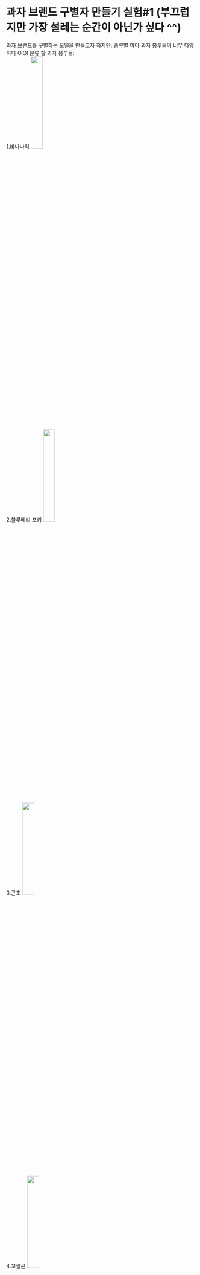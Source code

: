 # 과자 브렌드 구별자 만들기 실험#1 (부끄럽지만 가장 설레는 순간이 아닌가 싶다 ^^)
과자 브랜드를 구별하는 모델을 만들고자 하지만..종류별 마다 과자 봉투들이 너무 다양하다 O.O!
분류 할 과자 봉투들: 
<br>
1.바나나킥 
<img src="https://github.com/user-attachments/assets/4e7ef37c-b161-44bf-80fa-5f3e8247cd68" width="25%" height="25%"/>

2.블루베리 포키 
<img src="https://github.com/user-attachments/assets/422bd663-1621-4154-a004-c152f0404a4e" width="25%" height="25%"/>

3.콘초
<img src="https://github.com/user-attachments/assets/0cd6f470-fd5b-46a8-8652-4980eb468fad" width="25%" height="25%"/>

4.꼬깔콘 
<img src="https://github.com/user-attachments/assets/b6b918a8-eaea-497b-9113-e4e21dbf7c0a" width="25%" height="25%"/>

5.자이리톨 
<img src="https://github.com/user-attachments/assets/7445a3d9-0fb3-4bcd-be00-a0e0e921b5c3" width="25%" height="25%"/>

6.오징어집 
<img src="https://github.com/user-attachments/assets/067cf819-c54b-4a3d-be20-f0fd5dd7662e" width="25%" height="25%"/>

7.새우깡
<img src="https://github.com/user-attachments/assets/d41ffa0e-81f4-4300-9370-8c7c78aac2d2" width="25%" height="25%"/>

하지만, 포키 과자 브랜드만 보아도, 과자 박스 색깔이 너무 다양하다:
<img src="https://github.com/user-attachments/assets/9b8a4f52-676f-4b91-98f0-3d2139c7bf79" width="50%" height="50%"/>

현재 AI허브에 제공 되는 데이터로는 과자 브랜드를 정확히 구별하기에는 부족하다(포키 블루베리 버전만):
<img src="https://github.com/user-attachments/assets/0eea72ba-f60d-48e8-b84b-647c91995ecf" width="100%" height="100%"/>

인공지능 과자 브렌드 구별 오류:
(바나나킥은 노랑색, 포키는 파랑 및 보라색으로 인식해서 나는 오류)


## 문제
과자 봉투 분류기 만들기 도전! 좋은 인공지능 모델에 핵심은 적어도 깔금한 데이터라고 한다. 하지만, 현재 AI 허브 데이터 샘플만 보아도, 각 과자 브렌드의 무궁진한 봉투들을 포함하지 않았다.

## 가설
기존 데이터셋에, 구별 해야 할 과자 브렌드에 서로 상반되는 마스크를 씌우면, 과자 구별 인지도가 높아 질 것이다

## 결론
1. - 강점
       - 적고 깔끔한 데이터(일치한 배경, 일정한 각도 변경)로 학습이 빠름
           - 4 epoch 후 100% 정확도 도달
   - 단점
       - 바나나킥 우유를 블루베리 포키로 오해
       - 보라색 포장지로 감싼 바나나킥 브랜드 과자를 블루베리 포키로 오해, 하지만 노란색 봉지로 감싼 포키는 정확히 인식함
       - 학습하지 않은 과자들을 보여주어도, 학습한 과자는 인식 한다?
2. - 강점
       - 기타 간식 5개 (1번과 유사한 데이터) 학습도 1번만큼 빠름 (1번과 유사하게 4 epoch 후 100% 정확도 도달)
   - 단점
       - 노란색 봉지로 감싼 포키와 학습하지 않은 과자들 사이 학습한 스낵은 정확히 인식 하는 것 같지만, 설명이 어려운 오차가 의심된다
       - 바나나킥 우유를 파랑색 포장지로 감싼 자이리톨로 오해 (자이리톨 원둥형 통을 닮아서 그런가?)
       - 보라색 포장지로 감싼 바나나킥 스낵을 파랑색 포장지로 감싼 자이리톨로 오해 (이유를 짐착이 되지 않음ㅠ)
       - 과자 봉투에 꺼낸 포키는 자이리톨 검으로 오해 (진짜 모르겠음 ㅠㅠㅠ)
3. - 강점
       - 마스크 씌워도, 학습은 1번만큼 빠름 (1번과 유사하게 4 epoch 후 100% 정확도 도달)
       - **1,2번과 다르게 바나나킥 우유와 보라색 포장지로 감싼 바나나킥 간식을 정확히 인식!!!**
   - 단점
       - 하지만 여전히 과자 봉투 꺼낸 포키는 과자봉투에서 묘사한데도 불구하고 인식하는 것에 어려움이 있는 듯 (왜 일까???!!)
4. - 단점
       - overfitting 의심
           - 7 epoch 후 100% 정확도에 도달 한 후, 학습 도중 정확도가 3번 떨어짐
       - 1-3번 보다 학습 속도가 거의 두배 이상 (4 epoch vs 7 epoch 이후 100% 정확도 도달)
       - **마스크를 씌워도, 비슷한 봉투 색갈을 구분하지 못한다: 노랑색 봉투로 감싼 바나나킥 과자를 8번이나 노랑색으로 감싼 오징어집으로 오해**
       - **7번이나 빨강색 봉투로 감싼 꼬깔콘 과자를 노랑색으로 감싼 오징어집으로 오해 (왜 그런지 전혀 짐착이 가지 않음!!!!!!!)**
       - **시범 예측 예제 5개 모두 틀림 !!!!!!!!**
           - 2번과 유사하게 노란색 바나나킥 우유와 보라색 봉투로 감싼 바나나킥 과자를 자이리톨로 오해 (2번과 똑같은 오류인 것이 중요한 단서일까?)
           - **여태까지 한번도 틀린 적 없는 문제도 실패!!!! 학습하지 않은 과자 봉투들 사이 학습한 과자 인식하기도 구분도 실패 ㅠㅠㅠㅠㅠ**
5. - 단점
       - **느린 학습률 (25epoch 이후에도 정확도가 75% 정확률)**
       - **마스크를 씌운 뒤 마스크를 씌우든 씌우지 않든, 노랑색 바나나킥 과자를 구분 하지 못함**
       - **바나나킥 봉투를 구분하기 어려운 이유가 있는 듯!!!! 모델과 연관 시킬 수 있을까?**
       - **실험상 학습하지 못한 다양한 스낵 브랜드를 보여주자, 하나만 예측하고 모두 구분 할 것을 거부 함**
           -  유일하게 에측한 것도 틀림 ㅠ

## 아쉬운 점
- 학습 할 데이터가 문제 난의도에 비해 너무 적다??
- efficientnetb0는 resnet50모델에 비해 더 많은 학습 시간 혹은 데이터가 필요함
- 렌덤 값을 고정하지 않아 정확한 비결 불과

## 다음
- 틀린 것 학습하고 *분석하고* fine tuning
- 마스크를 씨우지 않고, 실제 여러 색감 과자 포장지로 데이터 학습하면?
- 노이즈가 많지만 풍부한 데이터 VS 및 깔금하지만 적은 데이터
- 촬영 각도에 따라 학습 증가율 올리기 VS 데이터 가공(예:affine)로 각도 바꾸기
- 빛 필터 및 다른 필터들로 (예:equalize, contrast 등등) 학습 증가율의 영향

### 실험 상황
- learning rate, batch size, epoch 모두 유사
    - learning rate=0.001, batchsize=32, epoch=25
    - 데이터 사이즈는 마스크 씌우지 않은 데이터셋과 비교해 train, valid, test 각각 한계 더 추가
        - fyi: 마스크를 씌우지 않은 데이터셋트를 전체 사용하는 것과 달리 마스크로 씌운 데이터셋트는 마스크로 씌우지 않은 데이터셋트와 반반으로 섞는다. 여기에 전체 데이터 갯수가 홀수이어서, 반반으로 섞은 데이터셋트는 반올림으로 인해 데이터셋트 하나 더 추가 됨.

## 결과
### 1. 바나나킥 vs 포키 구별하기
  ![o2res train](https://github.com/user-attachments/assets/076400f4-9669-4f8c-9f90-c93f80419229)
  ![o2res fitGraph](https://github.com/user-attachments/assets/464742e3-b33e-46ca-ae20-659db74d085b)
  ![o2res fit](https://github.com/user-attachments/assets/09047c55-35ca-474d-b325-fea0a128eb63)
  ![o2res cfmatrix](https://github.com/user-attachments/assets/06b7ed9d-bc12-4574-9a4d-4c76684c7f74)
  ![o2res predict](https://github.com/user-attachments/assets/4a4088ab-9162-4ed0-988f-c1c3b1f92932)
### 2. 5가지 과자 브렌드 데이터 추가, 바나나킥 vs 포키 구별하기
  ![o7res train](https://github.com/user-attachments/assets/b44fdc79-bfbc-4e15-8b1f-ca485c342c65)
  ![o7res predict](https://github.com/user-attachments/assets/125be216-876f-4dfa-b388-a3277574cc53)
  ![o7res fitGraph](https://github.com/user-attachments/assets/52d253b3-4660-4571-be53-27155c608193)
  ![o7res fit](https://github.com/user-attachments/assets/af8a3431-e39a-4e42-8275-aa8d9a93544f)
  ![o7res cfmatrix](https://github.com/user-attachments/assets/6f0efde6-9b10-4194-8430-8623c1f23339)
  ![o7res predict](https://github.com/user-attachments/assets/43ec1010-faf6-44b5-a3dc-dfb1cb2f639f)
### 3. 마스크를 씌우고, 바나나킥 vs 포키 구별하기 (efficientnetb0) 
  ![o7res_da train](https://github.com/user-attachments/assets/c2fbf671-c9a4-41c8-bde7-39fab6692404)
  ![o7res_da fitGraph](https://github.com/user-attachments/assets/aec8a00a-7fe8-4b3d-84c9-9cc2a17782da)
  ![o2res_da fit](https://github.com/user-attachments/assets/4b9bb5d0-2aa4-4285-92a3-f4a3fcff1527)
  ![o2res_da eval](https://github.com/user-attachments/assets/f9c4098b-2c5e-4346-8703-11fd93864e15)
  ![o7res_da predict](https://github.com/user-attachments/assets/d87e034b-a2aa-4715-9af6-1221e07b48ca)
### 4. 마스크를 씌우고 + 5가지 과자 브렌드 데이터 추가, 바나나킥 vs 포키 구별하기 (resnet50)
  ![c7res_da train](https://github.com/user-attachments/assets/ef8a37be-bfb0-41f4-8991-a850e390b44a)
  ![c7res_da fitGraph](https://github.com/user-attachments/assets/0a6e43fd-7eca-4cc2-bcc0-09f6149c142f)
  ![o7res fit](https://github.com/user-attachments/assets/8bcbb5d1-6c3f-417a-a7d1-8db38154cfd0)
  ![c7res_cfmatrix](https://github.com/user-attachments/assets/430abc6a-cd8c-42ad-b044-5669606083a7)
  ![c7res_da eval](https://github.com/user-attachments/assets/4b827fce-3987-4008-b290-dc530b0e2aac)
  ![c7res_da predict](https://github.com/user-attachments/assets/52cc6218-69ff-45e2-adcb-49f8f75bc721)
### 5. 4번 조건(resnet50 모델 적용)에 efficientnet50 모델 적용
   ![c7eff_da train](https://github.com/user-attachments/assets/c99451e4-3e8b-42d5-add4-eb877888f65f)
   ![c7eff_da fitGraph](https://github.com/user-attachments/assets/8050f192-04fb-4862-a14c-091091a27566)
   ![c7eff_da fit](https://github.com/user-attachments/assets/38f664b4-d218-43ac-b517-8643562fb01b)
   ![c7eff_cfmatrix](https://github.com/user-attachments/assets/2658ed8d-b29a-4b7e-b5a5-2ce9d2575ebd)
   ![c7eff_da eval](https://github.com/user-attachments/assets/d305f50c-24eb-43c8-857f-cd200ab02336)
   ![c7eff_da predict](https://github.com/user-attachments/assets/6538c606-4ada-4f7c-a1fe-6a628c26f082)

### 6. Coming Soon!! hyperparameter tuning 

# 개념 및 코딩 리뷰
## 피처 
## 데이터 가공
## 마스크를 씌우기 코드
